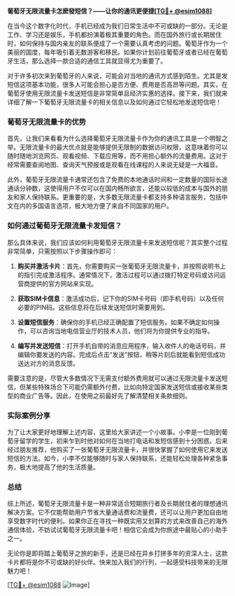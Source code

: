**葡萄牙无限流量卡怎麽發短信？——让你的通讯更便捷[[TG💪+ @esim1088](https://t.me/s/esim1088)]**

在当今这个数字化时代，手机已经成为我们日常生活中不可或缺的一部分。无论是工作、学习还是娱乐，手机都扮演着极其重要的角色。而在国外旅行或长期居住时，如何保持与国内亲友的联系便成了一个需要认真考虑的问题。葡萄牙作为一个美丽的国度，每年吸引着无数游客和移民。如果你计划前往葡萄牙或者已经在葡萄牙生活，那么选择一款合适的通信工具就显得尤为重要了。

对于许多初次来到葡萄牙的人来说，可能会对当地的通讯方式感到陌生。尤其是发短信这项基本功能，很多人可能会担心是否方便、费用是否高昂等问题。其实，在葡萄牙使用无限流量卡发送短信是非常简单且经济实惠的选择。接下来，我们就来详细了解一下葡萄牙无限流量卡的相关信息以及如何通过它轻松地发送短信吧！

### 葡萄牙无限流量卡的优势

首先，让我们来看看为什么选择葡萄牙无限流量卡作为你的通讯工具是一个明智之举。无限流量卡的最大优点就是能够提供无限制的数据访问权限，这意味着你可以随时随地浏览网页、观看视频、下载应用等，而不用担心额外的流量费用。这对于经常需要查阅地图、查询天气预报或是观看在线课程的人来说无疑是一大福音。

此外，葡萄牙无限流量卡通常还包含了免费的本地通话时间和一定数量的国际长途通话分钟数，这使得用户不仅可以在国内畅所欲言，还能以较低的成本与国外的朋友和家人保持联系。更重要的是，大多数无限流量卡都支持多种语言服务，包括中文在内的多国语言选项，极大地方便了来自不同国家的用户。

### 如何通过葡萄牙无限流量卡发短信？

那么具体来说，我们应该如何利用葡萄牙无限流量卡来发送短信呢？其实整个过程非常简单，只需按照以下步骤操作即可：

1. **购买并激活卡片**：首先，你需要购买一张葡萄牙无限流量卡，并按照说明书上的指引完成激活程序。通常情况下，激活过程可以通过拨打特定号码或访问运营商提供的官方网站来实现。

2. **获取SIM卡信息**：激活成功后，记下你的SIM卡号码（即手机号码）以及任何必要的PIN码。这些信息将在后续发送短信时需要用到。

3. **设置短信服务**：确保你的手机已经正确配置了短信服务。如果不确定如何操作，可以咨询当地电信营业厅的技术人员，他们将为你提供专业的指导。

4. **编写并发送短信**：打开手机自带的消息应用程序，输入收件人的电话号码，并编辑你要发送的内容。完成后点击“发送”按钮，稍等片刻后就能看到短信成功送达对方的消息反馈。

需要注意的是，尽管大多数情况下无需支付额外费用就可以通过无限流量卡发送短信，但某些特殊场合下可能仍需额外付费，比如向特定国家发送短信或接收某些类型的商业广告等。因此，在使用之前最好先了解清楚相关条款细则。

### 实际案例分享

为了让大家更好地理解上述内容，这里给大家讲述一个小故事。小李是一位刚到葡萄牙留学的学生，初来乍到时他对如何在当地打电话和发短信感到十分困惑。后来经过朋友推荐，他购买了一张葡萄牙无限流量卡，并很快掌握了如何使用它来发送短信的方法。如今，小李不仅能够随时与家人保持联系，还能轻松处理各种紧急事务，极大地提高了他的生活质量。

### 总结

综上所述，葡萄牙无限流量卡是一种非常适合短期旅行者及长期居住者的理想通讯解决方案。它不仅能帮助用户节省大量通话费和流量费，还可以让用户更加自由地享受数字时代的便利。如果你正在寻找一种既实用又划算的方式来改善自己的海外通信体验，不妨试试葡萄牙无限流量卡吧！相信它会成为你旅途中最贴心的小助手之一。

无论你是即将踏上葡萄牙之旅的新手，还是已经在异乡打拼多年的资深人士，这款卡片都将是你不可或缺的好伙伴。快来加入我们的行列，一起感受科技带来的无限魅力吧！

[[TG💪+ @esim1088](https://t.me/s/esim1088) ![Image](https://i.postimg.cc/4NQfJmqS/Snipaste-2025-05-13-00-14-12.png)]